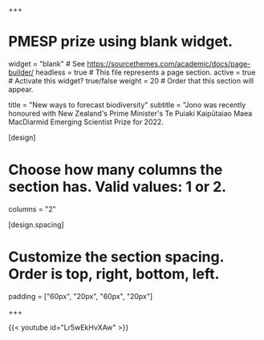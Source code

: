 +++
# PMESP prize using blank widget.
widget = "blank"  # See https://sourcethemes.com/academic/docs/page-builder/
headless = true  # This file represents a page section.
active = true  # Activate this widget? true/false
weight = 20  # Order that this section will appear.

title = "New ways to forecast biodiversity"
subtitle = "Jono was recently honoured with New Zealand's Prime Minister's Te Puiaki Kaipūtaiao Maea MacDiarmid Emerging Scientist Prize for 2022. 

[design]
  # Choose how many columns the section has. Valid values: 1 or 2.
  columns = "2"

[design.spacing]
  # Customize the section spacing. Order is top, right, bottom, left.
  padding = ["60px", "20px", "60px", "20px"]
  
+++


{{< youtube id="Lr5wEkHvXAw" >}}

<!-- <span style="color:#285F75"><font size="20"><b>Tonkin </b>Lab</font></span> -->

<!-- <span style="color:#C28542"><font size="12">Population & Community Ecology</font></span> -->


